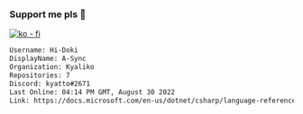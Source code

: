 ### Support me pls 🙏

[![ko - fi](https://ko-fi.com/img/githubbutton_sm.svg)](https://ko-fi.com/O5O4D6DP7)

  ```txt
  Username: Hi-Doki
  DisplayName: A-Sync
  Organization: Kyaliko
  Repositories: 7
  Discord: kyatto#2671
  Last Online: 04:14 PM GMT, August 30 2022
  Link: https://docs.microsoft.com/en-us/dotnet/csharp/language-reference/keywords/async
  ```       